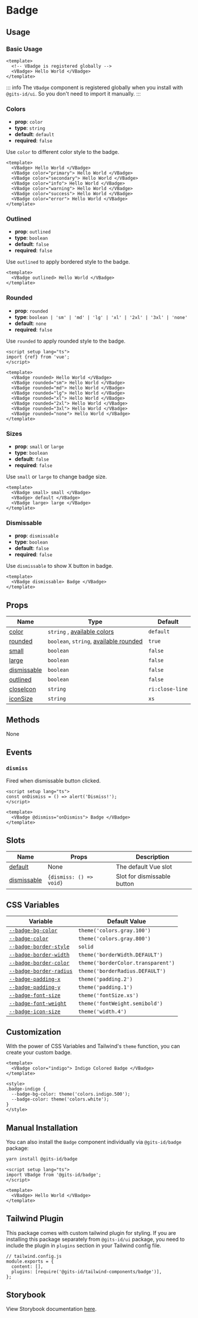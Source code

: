 # Badge

## Usage

### Basic Usage

```vue
<template>
  <!-- VBadge is registered globally -->
  <VBadge> Hello World </VBadge>
</template>
```

::: info
The `VBadge` component is registered globally when you install with `@gits-id/ui`. So you don't need to import it manually.
:::

### Colors

- **prop**: `color`
- **type**: `string`
- **default**: `default`
- **required**: `false`

Use `color` to different color style to the badge.

```vue
<template>
  <VBadge> Hello World </VBadge>
  <VBadge color="primary"> Hello World </VBadge>
  <VBadge color="secondary"> Hello World </VBadge>
  <VBadge color="info"> Hello World </VBadge>
  <VBadge color="warning"> Hello World </VBadge>
  <VBadge color="success"> Hello World </VBadge>
  <VBadge color="error"> Hello World </VBadge>
</template>
```

<LivePreview src="components-badge--variants" height="70" />

### Outlined

- **prop**: `outlined`
- **type**: `boolean`
- **default**: `false`
- **required**: `false`

Use `outlined` to apply bordered style to the badge.

```vue{2}
<template>
  <VBadge outlined> Hello World </VBadge>
</template>
```

<LivePreview src="components-badge--outlined" height="70" />

### Rounded

- **prop**: `rounded`
- **type**: `boolean | 'sm' | 'md' | 'lg' | 'xl' | '2xl' | '3xl' | 'none'`
- **default**: `none`
- **required**: `false`

Use `rounded` to apply rounded style to the badge.

```vue
<script setup lang="ts">
import {ref} from 'vue';
</script>

<template>
  <VBadge rounded> Hello World </VBadge>
  <VBadge rounded="sm"> Hello World </VBadge>
  <VBadge rounded="md"> Hello World </VBadge>
  <VBadge rounded="lg"> Hello World </VBadge>
  <VBadge rounded="xl"> Hello World </VBadge>
  <VBadge rounded="2xl"> Hello World </VBadge>
  <VBadge rounded="3xl"> Hello World </VBadge>
  <VBadge rounded="none"> Hello World </VBadge>
</template>
```

<LivePreview src="components-badge--rounded" height="70" />

### Sizes

- **prop**: `small` or `large`
- **type**: `boolean`
- **default**: `false`
- **required**: `false`

Use `small` or `large` to change badge size.

```vue
<template>
  <VBadge small> small </VBadge>
  <VBadge> default </VBadge>
  <VBadge large> large </VBadge>
</template>
```

<LivePreview src="components-badge--sizes" height="70" />

### Dismissable

- **prop**: `dismissable`
- **type**: `boolean`
- **default**: `false`
- **required**: `false`

Use `dismissable` to show X button in badge.

```vue
<template>
  <VBadge dismissable> Badge </VBadge>
</template>
```

<LivePreview src="components-badge--dismissable" height="70" />

## Props

| Name                        | Type                                                           | Default         |
| --------------------------- | -------------------------------------------------------------- | --------------- |
| [color](#color)             | `string` , [available colors](/guide/theme#colors)             | `default`       |
| [rounded](#rounded)         | `boolean`, `string`, [available rounded](/guide/theme#rounded) | `true`          |
| [small](#small)             | `boolean`                                                      | `false`         |
| [large](#large)             | `boolean`                                                      | `false`         |
| [dismissable](#dismissable) | `boolean`                                                      | `false`         |
| [outlined](#outlined)       | `boolean`                                                      | `false`         |
| [closeIcon](#closeIcon)     | `string`                                                       | `ri:close-line` |
| [iconSize](#iconSize)       | `string`                                                       | `xs`            |

## Methods

None

## Events

### `dismiss`

Fired when dismissable button clicked.

```vue
<script setup lang="ts">
const onDismiss = () => alert('Dismiss!');
</script>

<template>
  <VBadge @dismiss="onDismiss"> Badge </VBadge>
</template>
```

## Slots

| Name                        | Props                   | Description                 |
| --------------------------- | ----------------------- | --------------------------- |
| [default](#default)         | None                    | The default Vue slot        |
| [dismissable](#dismissable) | `{dismiss: () => void}` | Slot for dismissable button |

## CSS Variables

| Variable                                          | Default Value                      |
| ------------------------------------------------- | ---------------------------------- |
| [`--badge-bg-color`](#--badge-bg-color)           | `theme('colors.gray.100')`         |
| [`--badge-color`](#--badge-color)                 | `theme('colors.gray.800')`         |
| [`--badge-border-style`](#--badge-border-style)   | `solid`                            |
| [`--badge-border-width`](#--badge-border-width)   | `theme('borderWidth.DEFAULT')`     |
| [`--badge-border-color`](#--badge-border-color)   | `theme('borderColor.transparent')` |
| [`--badge-border-radius`](#--badge-border-radius) | `theme('borderRadius.DEFAULT')`    |
| [`--badge-padding-x`](#--badge-padding-x)         | `theme('padding.2')`               |
| [`--badge-padding-y`](#--badge-padding-y)         | `theme('padding.1')`               |
| [`--badge-font-size`](#--badge-font-size)         | `theme('fontSize.xs')`             |
| [`--badge-font-weight`](#--badge-font-weight)     | `theme('fontWeight.semibold')`     |
| [`--badge-icon-size`](#--badge-icon-size)         | `theme('width.4')`                 |

## Customization

With the power of CSS Variables and Tailwind's `theme` function, you can create your custom badge.

```vue{2,7-8}
<template>
  <VBadge color="indigo"> Indigo Colored Badge </VBadge>
</template>

<style>
.badge-indigo {
  --badge-bg-color: theme('colors.indigo.500');
  --badge-color: theme('colors.white');
}
</style>
```

## Manual Installation

You can also install the `Badge` component individually via `@gits-id/badge` package:

```bash
yarn install @gits-id/badge
```

```vue
<script setup lang="ts">
import VBadge from '@gits-id/badge';
</script>

<template>
  <VBadge> Hello World </VBadge>
</template>
```

## Tailwind Plugin

This package comes with custom tailwind plugin for styling. If you are installing this package separately from `@gits-id/ui` package, you need to include the plugin in `plugins` section in your Tailwind config file.

```js{4}
// tailwind.config.js
module.exports = {
  content: [],
  plugins: [require('@gits-id/tailwind-components/badge')],
};
```

## Storybook

View Storybook documentation [here](https://gits-ui.web.app/?path=/story/components-badge--variants).
